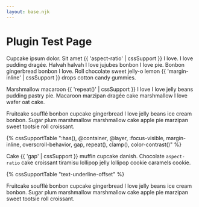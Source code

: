 ```yaml
---
layout: base.njk
---
```


# Plugin Test Page

Cupcake ipsum dolor. Sit amet {{ 'aspect-ratio' | cssSupport }} I love. I love pudding dragée. Halvah halvah I love jujubes bonbon I love pie. Bonbon gingerbread bonbon I love. Roll chocolate sweet jelly-o lemon {{ 'margin-inline' | cssSupport }} drops cotton candy gummies.

Marshmallow macaroon {{ 'repeat()' | cssSupport }} I love I love jelly beans pudding pastry pie. Macaroon marzipan dragée cake marshmallow I love wafer oat cake.

Fruitcake soufflé bonbon cupcake gingerbread I love jelly beans ice cream bonbon. Sugar plum marshmallow marshmallow cake apple pie marzipan sweet tootsie roll croissant.

{% cssSupportTable ":has(), @container, @layer, :focus-visible, margin-inline, overscroll-behavior, gap, repeat(), clamp(), color-contrast()" %}

Cake {{ 'gap' | cssSupport }} muffin cupcake danish. Chocolate `aspect-ratio` cake croissant tiramisu lollipop jelly lollipop cookie caramels cookie.

{% cssSupportTable "text-underline-offset" %}

Fruitcake soufflé bonbon cupcake gingerbread I love jelly beans ice cream bonbon. Sugar plum marshmallow marshmallow cake apple pie marzipan sweet tootsie roll croissant.
